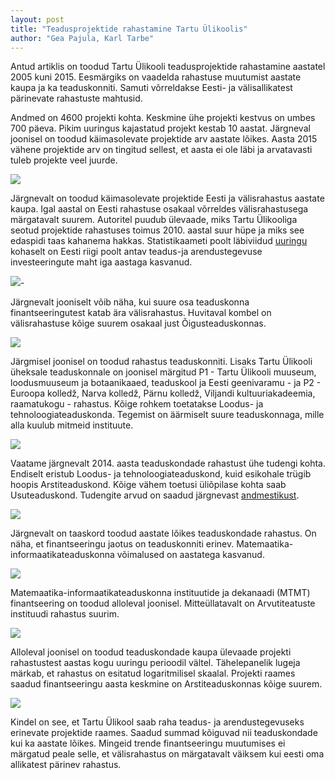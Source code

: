 ```yaml
---
layout: post
title: "Teadusprojektide rahastamine Tartu Ülikoolis"
author: "Gea Pajula, Karl Tarbe"
---
```


Antud artiklis on toodud Tartu Ülikooli teadusprojektide rahastamine aastatel 2005 kuni 2015. Eesmärgiks on vaadelda rahastuse muutumist aastate kaupa ja ka teaduskonniti. Samuti  võrreldakse Eesti- ja välisallikatest pärinevate rahastuste mahtusid.

Andmed on 4600 projekti kohta. Keskmine ühe projekti kestvus on umbes 700 päeva. Pikim uuringus kajastatud projekt kestab 10 aastat. Järgneval joonisel on toodud käimasolevate projektide arv aastate lõikes. Aasta 2015 vähene projektide arv on tingitud sellest, et aasta ei ole läbi ja arvatavasti tuleb projekte veel juurde. 

![](/2015/images/projekte_aastas.png)

Järgnevalt on toodud käimasolevate projektide Eesti ja välisrahastus aastate kaupa. Igal aastal on Eesti rahastuse osakaal võrreldes välisrahastusega märgatavalt suurem. Autoritel puudub ülevaade, miks Tartu Ülikooliga seotud projektide rahastuses toimus 2010. aastal suur hüpe ja miks see edaspidi taas kahanema hakkas. Statistikaameti poolt läbiviidud [uuringu](https://www.hm.ee/sites/default/files/tai_statistika.pdf) kohaselt on Eesti riigi poolt antav teadus-ja arendustegevuse investeeringute maht iga aastaga kasvanud.

![](/2015/images/rahastus_aasta.png)-

Järgnevalt jooniselt võib näha, kui suure osa teaduskonna finantseeringutest katab ära välisrahastus. Huvitaval kombel on välisrahastuse kõige suurem osakaal just Õigusteaduskonnas.

![](/2015/images/valis_suhe.png)

Järgmisel joonisel on toodud rahastus teaduskonniti. Lisaks Tartu Ülikooli üheksale teaduskonnale on joonisel märgitud P1 - Tartu Ülikooli muuseum, loodusmuuseum ja botaanikaaed, teaduskool ja Eesti geenivaramu - ja P2 - Euroopa kolledž, Narva kolledž, Pärnu kolledž, Viljandi kultuuriakadeemia, raamatukogu - rahastus. Kõige rohkem toetatakse Loodus- ja tehnoloogiateaduskonda. Tegemist on äärmiselt suure teaduskonnaga, mille alla kuulub mitmeid instituute.

![](/2015/images/teaduskond_aasta.png)

Vaatame järgnevalt 2014. aasta teaduskondade rahastust ühe tudengi kohta. Endiselt eristub Loodus- ja tehnoloogiateaduskond, kuid esikohale trügib hoopis Arstiteaduskond. Kõige vähem toetusi üliõpilase kohta saab Usuteaduskond. Tudengite arvud on saadud järgnevast [andmestikust](http://www.ut.ee/sites/default/files/www_ut/oppimine/yliopilased_oppekavati_2004_14_a.xlsx).

![](/2015/images/tudeng_teaduskond.png)

Järgnevalt on taaskord toodud aastate lõikes teaduskondade rahastus. On näha, et finantseeringu jaotus on teaduskonniti erinev. Matemaatika-informaatikateaduskonna võimalused on aastatega kasvanud.

![](/2015/images/teaduskond_raha.png)

Matemaatika-informaatikateaduskonna instituutide ja dekanaadi (MTMT) finantseering on toodud alloleval joonisel. Mitteüllatavalt on Arvutiteatuste instituudi rahastus suurim.

![](/2015/images/inst.png)

Alloleval joonisel on toodud teaduskondade kaupa ülevaade projekti rahastustest aastas kogu uuringu perioodil vältel. Tähelepanelik lugeja märkab, et rahastus on esitatud logaritmilisel skaalal. Projekti raames saadud finantseeringu aasta keskmine on Arstiteaduskonnas kõige suurem.

![](/2015/images/raha_teaduskond_aasta.png)

Kindel on see, et Tartu Ülikool saab raha teadus- ja arendustegevuseks erinevate projektide raames. Saadud summad kõiguvad nii teaduskondade kui ka aastate lõikes. Mingeid trende finantseeringu muutumises ei märgatud peale selle, et välisrahastus on märgatavalt väiksem kui eesti oma allikatest pärinev rahastus.